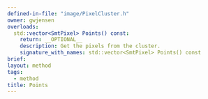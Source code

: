 ```yaml
---
defined-in-file: "image/PixelCluster.h"
owner: gwjensen
overloads:
  std::vector<SmtPixel> Points() const:
    return: __OPTIONAL__
    description: Get the pixels from the cluster.
    signature_with_names: std::vector<SmtPixel> Points() const
brief:
layout: method
tags:
  - method
title: Points
---
```

